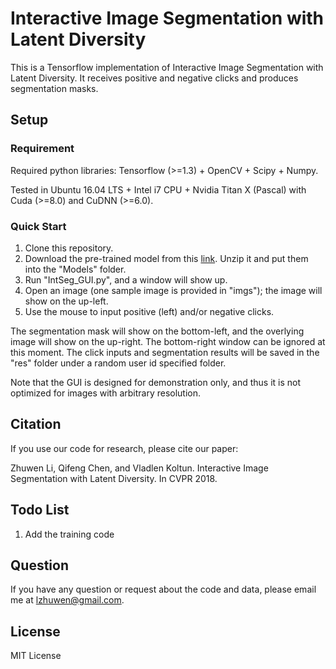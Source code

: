 # Interactive Image Segmentation with Latent Diversity
This is a Tensorflow implementation of Interactive Image Segmentation with Latent Diversity. It receives positive and negative clicks and produces segmentation masks.

## Setup

### Requirement
Required python libraries: Tensorflow (>=1.3) + OpenCV + Scipy + Numpy.

Tested in Ubuntu 16.04 LTS + Intel i7 CPU + Nvidia Titan X (Pascal) with Cuda (>=8.0) and CuDNN (>=6.0). 

### Quick Start
1. Clone this repository.
2. Download the pre-trained model from this [link](https://drive.google.com/open?id=1u96zu0VyNpy-1VL90EbriN74hGaBBK08). Unzip it and put them into the "Models" folder.
3. Run "IntSeg_GUI.py", and a window will show up.
4. Open an image (one sample image is provided in "imgs"); the image will show on the up-left.
5. Use the mouse to input positive (left) and/or negative clicks.

The segmentation mask will show on the bottom-left, and the overlying image will show on the up-right. The bottom-right window can be ignored at this moment. The click inputs and segmentation results will be saved in the "res" folder under a random user id specified folder.

Note that the GUI is designed for demonstration only, and thus it is not optimized for images with arbitrary resolution.

## Citation
If you use our code for research, please cite our paper:

Zhuwen Li, Qifeng Chen, and Vladlen Koltun. Interactive Image Segmentation with Latent Diversity. In CVPR 2018.

## Todo List
1. Add the training code

## Question
If you have any question or request about the code and data, please email me at lzhuwen@gmail.com.

## License
MIT License
